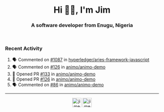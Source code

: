 <h1 align="center">Hi 👋🏾, I'm Jim</h1>
<h3 align="center">A software developer from Enugu, Nigeria</h3>
<br/>
<!-- https://github.com/rahuldkjain/github-profile-readme-generator --!>

<!--  <p align="left"><img src="https://github-readme-stats.vercel.app/api?username=rapaktech&show_icons=true&count_private=true&" alt="rapaktech" /></p> --!>

<!--
Github language stats
<p align="left"><img src="https://github-readme-stats.vercel.app/api/top-langs/?username=rapaktech&layout=compact" alt="rapaktech" /><p>
-->

<!-- Codestats language stats -->
<!-- <p align="left"><img src="https://codestats-readme.vercel.app/api/top-langs/?username=rapaktech&layout=compact&language_count=12" alt="rapaktech" /><p>    --!>
  
<h3>Recent Activity</h3>

<!--START_SECTION:activity-->
1. 🗣 Commented on [#1087](https://github.com/hyperledger/aries-framework-javascript/issues/1087) in [hyperledger/aries-framework-javascript](https://github.com/hyperledger/aries-framework-javascript)
2. 🗣 Commented on [#126](https://github.com/animo/animo-demo/issues/126) in [animo/animo-demo](https://github.com/animo/animo-demo)
3. 💪 Opened PR [#133](https://github.com/animo/animo-demo/pull/133) in [animo/animo-demo](https://github.com/animo/animo-demo)
4. 💪 Opened PR [#126](https://github.com/animo/animo-demo/pull/126) in [animo/animo-demo](https://github.com/animo/animo-demo)
5. 🗣 Commented on [#86](https://github.com/animo/animo-demo/issues/86) in [animo/animo-demo](https://github.com/animo/animo-demo)
<!--END_SECTION:activity-->

---

<p align="center">
<a href="https://twitter.com/jimezesinachi" target="blank"><img align="center" src="https://cdn.jsdelivr.net/npm/simple-icons@3.0.1/icons/twitter.svg" alt="jimezesinachi" height="30" width="30" /></a>
<a href="https://linkedin.com/in/jimezesinachi" target="blank"><img align="center" src="https://cdn.jsdelivr.net/npm/simple-icons@3.0.1/icons/linkedin.svg" alt="jimezesinachi" height="30" width="30" /></a>
</p>
